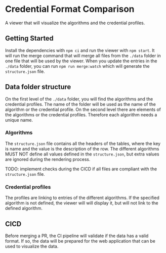 # Credential Format Comparison

A viewer that will visualize the algorithms and the credential profiles.

## Getting Started

Install the dependencies with `npm ci` and run the viewer with `npm start`. It will run the merge command that will merge all files from the `./data` folder in one file that will be used by the viewer.
When you update the entries in the `./data` folder, you can run `npm run merge:watch` which will generate the `structure.json` file.

## Data folder structure

On the first level of the `./data` folder, you will find the algorithms and the credential profiles. The name of the folder will be used as the name of the algorithm or the credential profile. On the second level there are elements of the algorithms or the credential profiles. Therefore each algorithm needs a unique name.

### Algorithms

The `structure.json` file contains all the headers of the tables, where the key is name and the value is the description of the row. The different algorithms MUST NOT define all values defined in the `structure.json`, but extra values are ignored during the rendering process.

TODO: implement checks during the CICD if all files are compliant with the `structure.json` file.

### Credential profiles

The profiles are linking to entries of the different algorithms. If the specified algorithm is not defined, the viewer will will display it, but will not link to the defined algorithm.

## CICD

Before merging a PR, the CI pipeline will validate if the data has a valid format. If so, the data will be prepared for the web application that can be used to visualize the data.
